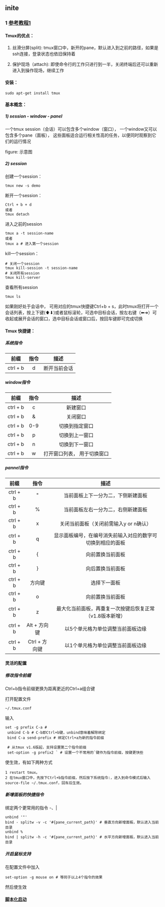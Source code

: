 ## inite

### 1 [参考教程1](http://louiszhai.github.io/2017/09/30/tmux/)

#### Tmux的优点：
   
   1) 丝滑分屏(split): tmux窗口中，新开的pane，默认进入到之前的路径，如果是ssh连接，登录状态也依旧保持着
   
   2) 保护现场（attach):  即使命令行的工作只进行到一半，关闭终端后还可以重新进入到操作现场，继续工作
  
#### 安装：
```
sudo apt-get install tmux
```

 #### 基本概念：
 
 ##### 1) session - window - panel
 一个tmux session（会话）可以包含多个window（窗口）， 一个window又可以包含多个pane（面板）， 这些面板适合运行相关性高的任务，以便同时观察到它们的运行情况
 
 figure: 示意图
 
  ##### 2) session
 
   创建一个session： 
   ```
   tmux new -s demo
   ```
   
   断开一个session：
   ```
   Ctrl + b + d
   或者
   tmux detach 
   ```
 
   进入之前的session
   ```
   tmux a -t session-name
   或者
   tmux a # 进入第一个session
   ```
   
   kill一个session：
   ```
   # 关闭一个session
   tmux kill-session -t session-name
   # 关闭所有session
   tmux kill-server
   ```
   
   查看所有session
   ```
   tmux ls
   ```
   如果刚好处于会话中， 可用对应的tmux快捷键Ctrl+b + s，此时tmux将打开一个会话列表，按上下键(⬆︎⬇︎)或者鼠标滚轮，可选中目标会话，按左右键（⬅︎➜）可收起或展开会话的窗口，选中目标会话或窗口后，按回车键即可完成切换
   
#### Tmux 快捷键：

##### 系统指令
| 前缀  | 指令 | 描述 | 
| :---:  | :---:  | :---:  |
| ctrl + b  | d | 断开当前会话 |


##### window指令
| 前缀  | 指令 | 描述 | 
| :---:  | :---:  | :---:  |
| ctrl + b  | c | 新建窗口 |
| ctrl + b  | & | 关闭窗口 |
| ctrl + b  | 0-9 | 切换到指定窗口 |
| ctrl + b  | p | 切换到上一窗口 |
| ctrl + b  | n | 切换到下一窗口 |
| ctrl + b  | w | 打开窗口列表， 用于切换窗口 |


##### pannel指令
| 前缀  | 指令 | 描述 | 
| :---:  | :---:  | :---:  |
| ctrl + b  | " | 当前面板上下一分为二，下侧新建面板 |
| ctrl + b  | % | 当前面板左右一分为二，右侧新建面板 |
| ctrl + b  | x | 关闭当前面板（关闭前需输入y or n确认） |
| ctrl + b  | q | 显示面板编号，在编号消失前输入对应的数字可切换到相应的面板 |
| ctrl + b  | { | 向前置换当前面板 |
| ctrl + b  | } | 向后置换当前面板 |
| ctrl + b  | 方向键 | 选择下一面板 |
| ctrl + b  | o | 向前置换当前面板 |
| ctrl + b  | z | 最大化当前面板，再重复一次按键后恢复正常（v1.8版本新增） |
| ctrl + b  | Alt + 方向键 | 以5个单元格为单位调整当前面板边缘 |
| ctrl + b  | Ctrl + 方向键 | 以1个单元格为单位调整当前面板边缘 |


#### 灵活的配置

##### 修改指令前缀

   Ctrl+b指令前缀更换为距离更近的Ctrl+a组合键

   打开配置文件
   ```
   ~/.tmux.conf
   ```
   输入
   ```
   set -g prefix C-a #
    unbind C-b # C-b即Ctrl+b键，unbind意味着解除绑定
    bind C-a send-prefix # 绑定Ctrl+a为新的指令前缀

    # 从tmux v1.6版起，支持设置第二个指令前缀
    set-option -g prefix2 ` # 设置一个不常用的`键作为指令前缀，按键更快些
   
   ```
   使生效，有如下两种方式
   ```
   1 restart tmux。
   2 在tmux窗口中，先按下Ctrl+b指令前缀，然后按下系统指令:，进入到命令模式后输入source-file ~/.tmux.conf，回车后生效。
   ```


##### 新增面板的快捷指令

绑定两个更常用的指令 -、|
```
unbind '"'
bind - splitw -v -c '#{pane_current_path}' # 垂直方向新增面板，默认进入当前目录
unbind %
bind | splitw -h -c '#{pane_current_path}' # 水平方向新增面板，默认进入当前目录
```


 
##### 开启鼠标支持
在配置文件中加入
```
set-option -g mouse on # 等同于以上4个指令的效果
```
然后使生效


#### [脚本化启动](http://kumu-linux.github.io/blog/2013/08/06/tmux/)

   
